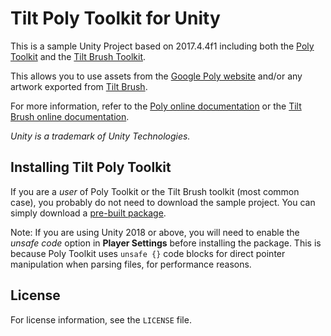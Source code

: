 # Tilt Poly Toolkit for Unity

This is a sample Unity Project based on 2017.4.4f1 including both the [Poly Toolkit](https://github.com/googlevr/poly-toolkit-unity) and the [Tilt Brush Toolkit](https://github.com/googlevr/tilt-brush-toolkit).

This allows you to use assets from the [Google Poly website](https://poly.google.com/) and/or any artwork exported from [Tilt Brush](https://www.tiltbrush.com/).

For more information, refer to the [Poly online
documentation](https://developers.google.com/poly/develop/unity) or the [Tilt Brush online documentation](https://docs.google.com/document/d/1YID89te9oDjinCkJ9R65bLZ3PpJk1W4S1SM2Ccc6-9w/).

_Unity is a trademark of Unity Technologies._

## Installing Tilt Poly Toolkit

If you are a _user_ of Poly Toolkit or the Tilt Brush toolkit (most common case), you probably do not
need to download the sample project. You can simply download a
[pre-built package](https://github.com/mwellck/tilt-poly-toolkit-unity/releases).

Note: If you are using Unity 2018 or above, you will need to enable the
_unsafe code_ option in **Player Settings** before installing the package.
This is because Poly Toolkit uses `unsafe {}` code blocks for direct
pointer manipulation when parsing files, for performance reasons.

## License

For license information, see the `LICENSE` file.
